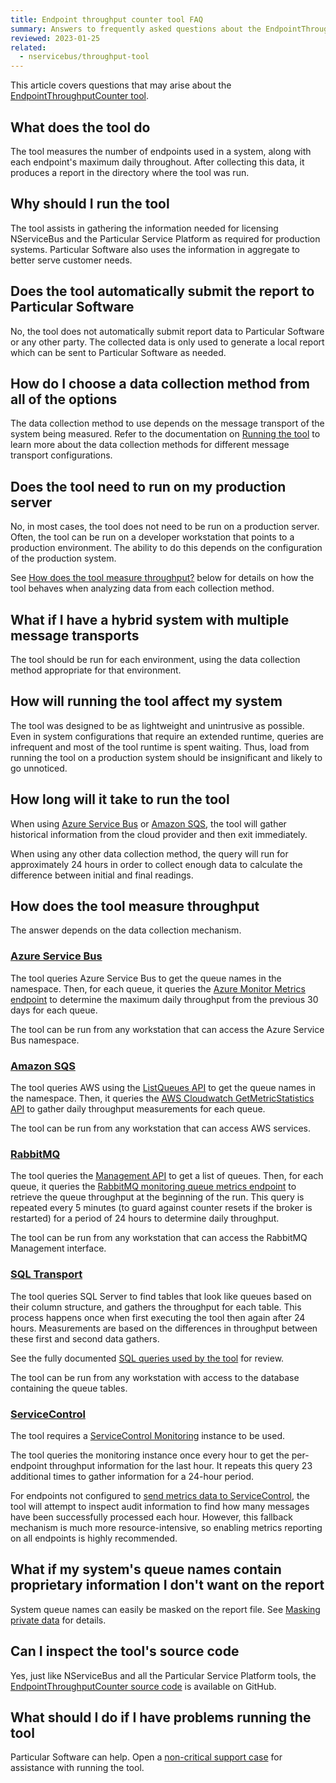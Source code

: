 ```yaml
---
title: Endpoint throughput counter tool FAQ
summary: Answers to frequently asked questions about the EndpointThroughputCounter tool
reviewed: 2023-01-25
related:
  - nservicebus/throughput-tool
---
```


This article covers questions that may arise about the [EndpointThroughputCounter tool](./).

## What does the tool do

The tool measures the number of endpoints used in a system, along with each endpoint's maximum daily throughout. After collecting this data, it produces a report in the directory where the tool was run.

## Why should I run the tool

The tool assists in gathering the information needed for licensing NServiceBus and the Particular Service Platform as required for production systems. Particular Software also uses the information in aggregate to better serve customer needs.

## Does the tool automatically submit the report to Particular Software

No, the tool does not automatically submit report data to Particular Software or any other party. The collected data is only used to generate a local report which can be sent to Particular Software as needed.

## How do I choose a data collection method from all of the options

The data collection method to use depends on the message transport of the system being measured. Refer to the documentation on [Running the tool](/nservicebus/throughput-tool/#running-the-tool) to learn more about the data collection methods for different message transport configurations.

## Does the tool need to run on my production server

No, in most cases, the tool does not need to be run on a production server. Often, the tool can be run on a developer workstation that points to a production environment. The ability to do this depends on the configuration of the production system.

See [How does the tool measure throughput?](#how-does-the-tool-measure-throughput) below for details on how the tool behaves when analyzing data from each collection method.

## What if I have a hybrid system with multiple message transports

The tool should be run for each environment, using the data collection method appropriate for that environment.

## How will running the tool affect my system

The tool was designed to be as lightweight and unintrusive as possible. Even in system configurations that require an extended runtime, queries are infrequent and most of the tool runtime is spent waiting. Thus, load from running the tool on a production system should be insignificant and likely to go unnoticed.

## How long will it take to run the tool

When using [Azure Service Bus](azure-service-bus.md) or [Amazon SQS](amazon-sqs.md), the tool will gather historical information from the cloud provider and then exit immediately.

When using any other data collection method, the query will run for approximately 24 hours in order to collect enough data to calculate the difference between initial and final readings.

## How does the tool measure throughput

The answer depends on the data collection mechanism.

### [Azure Service Bus](azure-service-bus.md)

The tool queries Azure Service Bus to get the queue names in the namespace. Then, for each queue, it queries the [Azure Monitor Metrics endpoint](https://learn.microsoft.com/en-us/rest/api/monitor/metrics/list?tabs=HTTP) to determine the maximum daily throughput from the previous 30 days for each queue.

The tool can be run from any workstation that can access the Azure Service Bus namespace.

### [Amazon SQS](amazon-sqs.md)

The tool queries AWS using the [ListQueues API](https://docs.aws.amazon.com/AWSSimpleQueueService/latest/APIReference/API_ListQueues.html) to get the queue names in the namespace. Then, it queries the [AWS Cloudwatch GetMetricStatistics API](https://docs.aws.amazon.com/AmazonCloudWatch/latest/APIReference/API_GetMetricStatistics.html) to gather daily throughput measurements for each queue.

The tool can be run from any workstation that can access AWS services.

### [RabbitMQ](rabbitmq.md)

The tool queries the [Management API](https://www.rabbitmq.com/management.html#http-api) to get a list of queues. Then, for each queue, it queries the [RabbitMQ monitoring queue metrics endpoint](https://www.rabbitmq.com/monitoring.html#queue-metrics) to retrieve the queue throughput at the beginning of the run. This query is repeated every 5 minutes (to guard against counter resets if the broker is restarted) for a period of 24 hours to determine daily throughput.

The tool can be run from any workstation that can access the RabbitMQ Management interface.

### [SQL Transport](sql-transport.md)

The tool queries SQL Server to find tables that look like queues based on their column structure, and gathers the throughput for each table. This process happens once when first executing the tool then again after 24 hours. Measurements are based on the differences in throughput between these first and second data gathers.

See the fully documented [SQL queries used by the tool](sql-transport.md#sql-queries) for review.

The tool can be run from any workstation with access to the database containing the queue tables.

### [ServiceControl](service-control.md)

The tool requires a [ServiceControl Monitoring](/servicecontrol/monitoring-instances/) instance to be used.

The tool queries the monitoring instance once every hour to get the per-endpoint throughput information for the last hour. It repeats this query 23 additional times to gather information for a 24-hour period.

For endpoints not configured to [send metrics data to ServiceControl](/monitoring/metrics/install-plugin.md), the tool will attempt to inspect audit information to find how many messages have been successfully processed each hour. However, this fallback mechanism is much more resource-intensive, so enabling metrics reporting on all endpoints is highly recommended.

## What if my system's queue names contain proprietary information I don't want on the report

System queue names can easily be masked on the report file. See [Masking private data](/nservicebus/throughput-tool/#masking-private-data) for details.

## Can I inspect the tool's source code

Yes, just like NServiceBus and all the Particular Service Platform tools, the [EndpointThroughputCounter source code](https://github.com/Particular/Particular.EndpointThroughputCounter) is available on GitHub.

## What should I do if I have problems running the tool

Particular Software can help. Open a [non-critical support case](https://particular.net/support) for assistance with running the tool.
